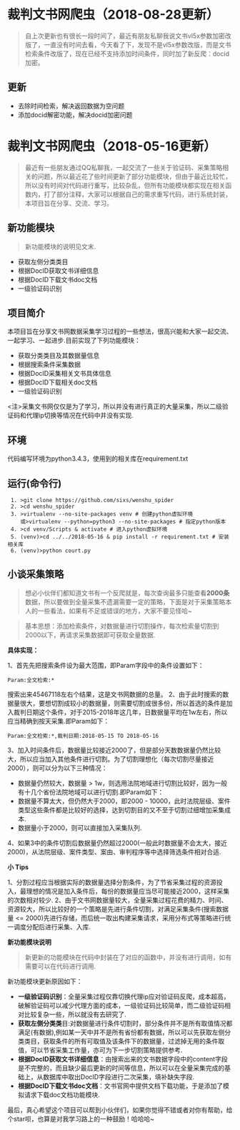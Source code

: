 # 裁判文书网爬虫（2018-08-28更新）

> 自上次更新也有很长一段时间了，最近有朋友私聊我说文书vl5x参数加密改版了，一直没有时间去看，今天看了下，发现不是vl5x参数改版，而是文书检索条件改版了，现在已经不支持添加时间条件，同时加了新反爬：docid加密。

## 更新 ##
 - 去除时间检索，解决返回数据为空问题
 - 添加docid解密功能，解决docid加密问题



# 裁判文书网爬虫（2018-05-16更新）

> 最近有一些朋友通过QQ私聊我，一起交流了一些关于验证码、采集策略相关的问题，所以最近花了些时间更新了部分功能模块，但由于最近比较忙，所以没有时间对代码进行重写，比较杂乱，但所有功能模块都实现在相关函数内，打了部分注释，大家可以根据自己的需求重写代码，进行系统封装，本项目旨在分享、交流、学习。

## 新功能模块 ##

> 新功能模块的说明见文末.

 - 获取左侧分类类目
 - 根据DocID获取文书详细信息
 - 根据DocID下载文书doc文档
 - 一级验证码识别

## 项目简介 ##
本项目旨在分享文书网数据采集学习过程的一些想法，很高兴能和大家一起交流、一起学习、一起进步.目前实现了下列功能模块：

 - 获取分类类目及其数据量信息
 - 根据搜索条件采集数据
 - 根据DocID采集相关文书具体信息
 - 根据DocID下载相关doc文档
 - 一级验证码识别

<注>采集文书网仅仅是为了学习，所以并没有进行真正的大量采集，所以二级验证码和代理ip切换等情况在代码中并没有实现.

 
## 环境 ##
代码编写环境为python3.4.3，使用到的相关库在requirement.txt

## 运行(命令行) ##

     1. >git clone https://github.com/sixs/wenshu_spider
     2. >cd wenshu_spider 
     3. >virtualenv --no-site-packages venv # 创建python虚拟环境
        或>virtualenv --python=python3 --no-site-packages # 指定python版本
     4. >cd venv/Scripts & activate # 进入python虚拟环境
     5. (venv)>cd ../../2018-05-16 & pip install -r requirement.txt # 安装相关库
     6. (venv)>python court.py

## 小谈采集策略 ##

> 想必小伙伴们都知道文书有一个反爬就是，每次查询最多只能查看**2000条**数据，所以要做到全量采集不遗漏需要一定的策略，下面是对于采集策略本人的一些看法，如果有不足或错误的地方，大家不要见怪哈~

> 基本思想：添加检索条件，对数据量进行切割操作，每次检索量切割到2000以下，再请求采集数据即可获取全量数据.

**具体实现：**

1、首先先把搜索条件设为最大范围，即Param字段中的条件设置如下：

    Param:全文检索:*
搜索出来45467118左右个结果，这是文书网数据的总量。
2、由于此时搜索的数据量很大，要想切割成较小的数据量，则需要切割成很多份，所以首选的条件是加入裁判日期这个条件，对于2015-2018年这几年，日数据量平均在1w左右，所以应当精确到按天采集.即Param如下：

    Param:全文检索:*,裁判日期:2018-05-15 TO 2018-05-16
3、加入时间条件后，数据量比较接近2000了，但是部分天数数据量仍然比较大，所以应当加入其他条件进行切割。为了切割理想化（每次切割尽量接近2000），则可以分为以下三种情况：

 - 数据量仍然较大，数据量 > 1w，则选用法院地域进行切割比较好，因为一般有十几个省份法院地域可以进行切割.即Param如下：
 - 数据量不算太大，但仍然大于2000，即2000 - 10000，此时法院层级、案件类型这些条件都是比较好的选择，达到切割目的又不至于切割过细增加采集成本.
 - 数据量小于2000，则可以直接加入采集队列.

4、如果3中的条件切割后数据量仍然超过2000(一般此时数据量不会太大，接近2000)，从法院层级、案件类型、案由、审判程序等中选择筛选条件相对合适.


**小 Tips**

1、分割过程应当根据实际的数据量选择分割条件，为了节省采集过程的资源投入，最理想的情况是加入条件后，每份的数据量应当尽可能接近2000，这样采集的次数相对较少.
2、由于文书网数据量较大，全量采集过程花费的精力、时间、资源较大，所以比较好的一个策略是先进行条件切割，对满足采集条件(搜索数据量 <= 2000)先进行存储，而后统一取出构建采集请求，采用分布式等策略进行统一调度分配后进行采集、入库.

**新功能模块说明**

> 新更新的功能模块在代码中封装在了对应的函数中，并没有进行调用，如有需要可以在代码进行调用.

新功能模块更新原因如下：

 - **一级验证码识别**：全量采集过程仅靠切换代理ip应对验证码反爬，成本超高，破解验证码可以减少代理方面的成本，一级验证码比较简单，而二级验证码相对比较复杂一些，所以就没有去研究了.
 - **获取左侧分类类**目:对数据量进行条件切割时，部分条件并不是所有取值情况都满足(有数据),例如某一天中并不是所有省份都有数据，所以可以先获取左侧分类类目，获取条件的所有可取值及该条件下的数据量，过滤掉无用的条件取值，可以节省采集工作量，亦可为下一步切割策略提供参考.
 - **根据DocID获取文书详细信息**：由搜索出来的文书数据字段中的content字段是不完整的，而且缺少最后更新的时间等信息，所以可以在全量采集完成的基础上，从数据库中取出DocID字段进行二次采集，填补缺失字段.
 - **根据DocID下载文书doc文档**：文书官网中提供文档下载功能，于是添加了模拟请求下载doc文档功能模块.


最后，真心希望这个项目可以帮到小伙伴们，如果你觉得不错或者对你有帮助，给个star呗，也算是对我学习路上的一种鼓励！哈哈哈~

                                                                                            

